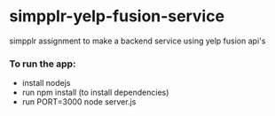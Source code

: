 # simpplr-yelp-fusion-service
simpplr assignment to make a backend service using yelp fusion api's


### To run the app:  ###
* install nodejs
* run npm install (to install dependencies)
* run PORT=3000 node server.js

